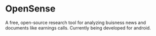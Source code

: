 # OpenSense
A free, open-source research tool for analyzing buisness news and documents like earnings calls. Currently being developed for android.
